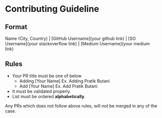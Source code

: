 # Contributing Guideline

## Format

Name (City, Country) | [GitHub Username](your github link) | [SO Username](your stackoverflow link) | [Medium Username](your medium link)

 ## Rules
 
 - Your PR title must be one of below
   - Adding [Your Name] Ex. Adding Pratik Butani
   - Add [Your Name] Ex. Add Pratik Butani
 - It must be validated properly.
 - List must be ordered **alphabetically**.
 
 Any PRs which does not follow above rules, will not be merged in any of the case.
